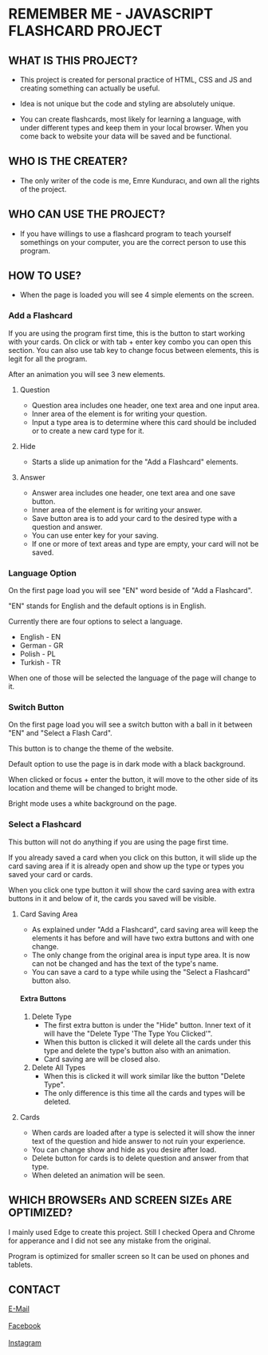 # REMEMBER ME - JAVASCRIPT FLASHCARD PROJECT

## WHAT IS THIS PROJECT? 

- This project is created for personal practice of HTML, CSS and JS and creating something can actually be useful.

- Idea is not unique but the code and styling are absolutely unique.

- You can create flashcards, most likely for learning a language, with under different types and keep them in your local browser. When you come back to website your data will be saved and be functional.

## WHO IS THE CREATER?

- The only writer of the code is me, Emre Kunduracı, and own all the rights of the project.

## WHO CAN USE THE PROJECT?

- If you have willings to use a flashcard program to teach yourself somethings on your computer, you are the correct person to use this program.

## HOW TO USE?

- When the page is loaded you will see 4 simple elements on the screen.

### Add a Flashcard

If you are using the program first time, this is the button to start working with your cards. On click or with tab + enter key combo you can open this section. You can also use tab key to change focus between elements, this is legit for all the program.

After an animation you will see 3 new elements.

1. Question
    - Question area includes one header, one text area and one input area.
    - Inner area of the element is for writing your question.
    - Input a type area is to determine where this card should be included or to create a new card type for it.

2. Hide
    - Starts a slide up animation for the "Add a Flashcard" elements.

3. Answer
    - Answer area includes one header, one text area and one save button.
    - Inner area of the element is for writing your answer.
    - Save button area is to add your card to the desired type with a question and answer.
    - You can use enter key for your saving.
    - If one or more of text areas and type are empty, your card will not be saved.

### Language Option

On the first page load you will see "EN" word beside of "Add a Flashcard".

"EN" stands for English and the default options is in English.

Currently there are four options to select a language.
- English - EN
- German - GR
- Polish - PL
- Turkish - TR

When one of those will be selected the language of the page will change to it.

### Switch Button

On the first page load you will see a switch button with a ball in it between "EN" and "Select a Flash Card".

This button is to change the theme of the website.

Default option to use the page is in dark mode with a black background.

When clicked or focus + enter the button, it will move to the other side of its location and theme will be changed to bright mode.

Bright mode uses a white background on the page.

### Select a Flashcard
    
This button will not do anything if you are using the page first time.

If you already saved a card when you click on this button, it will slide up the card saving area if it is already open and show up the type or types you saved your card or cards.

When you click one type button it will show the card saving area with extra buttons in it and below of it, the cards you saved will be visible.
        
1. Card Saving Area

    - As explained under "Add a Flashcard", card saving area will keep the elements it has before and will have two extra buttons and with one change.
    - The only change from the original area is input type area. It is now can not be changed and has the text of the type's name.
    - You can save a card to a type while using the "Select a Flashcard" button also.

    #### Extra Buttons

    1. Delete Type
        - The first extra button is under the "Hide" button. Inner text of it will have the "Delete Type 'The Type You Clicked'".
        - When this button is clicked it will delete all the cards under this type and delete the type's button also with an animation.
        - Card saving are will be closed also.
    2. Delete All Types
        - When this is clicked it will work similar like the button "Delete Type".
        - The only difference is this time all the cards and types will be deleted.

2. Cards              

    - When cards are loaded after a type is selected it will show the inner text of the question and hide answer to not ruin your experience.
    - You can change show and hide as you desire after load.
    - Delete button for cards is to delete question and answer from that type.
    - When deleted an animation will be seen.  

## WHICH BROWSERs AND SCREEN SIZEs ARE OPTIMIZED?

I mainly used Edge to create this project. Still I checked Opera and Chrome for apperance and I did not see any mistake from the original.

Program is optimized for smaller screen so It can be used on phones and tablets.

## CONTACT

[E-Mail](mailto:kunduraci2@gmail.com)<br/><br/>
[Facebook](https://www.facebook.com/cptemre95/)<br/><br/>
[Instagram](https://www.instagram.com/cptemre95/?hl=tr)